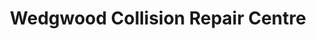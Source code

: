 ---
title: "Wedgwood Collision Repair Centre"
url: /bicester/wedgwood-collision-repair-centre/
shop: car repair
---